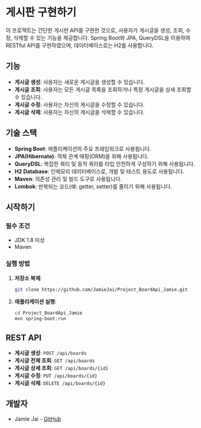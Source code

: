 # 게시판 구현하기

이 프로젝트는 간단한 게시판 API를 구현한 것으로, 사용자가 게시글을 생성, 조회, 수정, 삭제할 수 있는 기능을 제공합니다. Spring Boot와 JPA, QueryDSL을 이용하여 RESTful API를 구현하였으며, 데이터베이스로는 H2를 사용합니다.

## 기능

- **게시글 생성**: 사용자는 새로운 게시글을 생성할 수 있습니다.
- **게시글 조회**: 사용자는 모든 게시글 목록을 조회하거나 특정 게시글을 상세 조회할 수 있습니다.
- **게시글 수정**: 사용자는 자신의 게시글을 수정할 수 있습니다.
- **게시글 삭제**: 사용자는 자신의 게시글을 삭제할 수 있습니다.

## 기술 스택

- **Spring Boot**: 애플리케이션의 주요 프레임워크로 사용됩니다.
- **JPA(Hibernate)**: 객체 관계 매핑(ORM)을 위해 사용됩니다.
- **QueryDSL**: 복잡한 쿼리 및 동적 쿼리를 타입 안전하게 구성하기 위해 사용됩니다.
- **H2 Database**: 인메모리 데이터베이스로, 개발 및 테스트 용도로 사용됩니다.
- **Maven**: 의존성 관리 및 빌드 도구로 사용됩니다.
- **Lombok**: 반복되는 코드(예: getter, setter)를 줄이기 위해 사용됩니다.

## 시작하기

### 필수 조건

- JDK 1.8 이상
- Maven

### 실행 방법

1. **저장소 복제**: 
   ```sh
   git clone https://github.com/JamieJai/Project_BoardApi_Jamie.git
   ```

2. **애플리케이션 실행**: 
   ```sh
   cd Project_BoardApi_Jamie
   mvn spring-boot:run
   ```

## REST API

- **게시글 생성**: `POST /api/boards`
- **게시글 전체 조회**: `GET /api/boards`
- **게시글 상세 조회**: `GET /api/boards/{id}`
- **게시글 수정**: `PUT /api/boards/{id}`
- **게시글 삭제**: `DELETE /api/boards/{id}`

## 개발자

- Jamie Jai - [GitHub](https://github.com/JamieJai)
